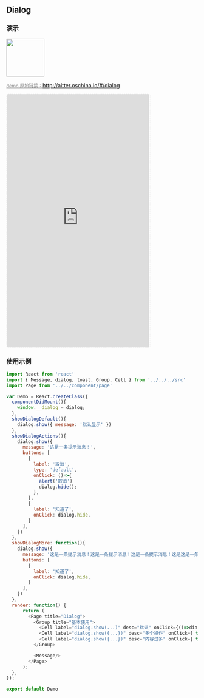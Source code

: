 ## Dialog

### 演示

<img width="100" src="http://qr.topscan.com/api.php?text=http://aitter.oschina.io/#/dialog"/>

<a href="http://aitter.oschina.io/#/dialog" target="_blank" style="font-size:12px;color:#888;">demo 原始链接：http://aitter.oschina.io/#/dialog</a>

<div style="width:377px;height:667px;display:inline-block;border:1px dashed #ececec;border-radius:5px;overflow:hidden;">
  <iframe src="http://aitter.oschina.io/#/dialog" width="375" height="667" border="0" frameborder="0"></iframe>
</div>


### 使用示例

``` javascript
import React from 'react'
import { Message, dialog, toast, Group, Cell } from '../../../src'
import Page from '../../component/page'

var Demo = React.createClass({
  componentDidMount(){
    window.__dialog = dialog;
  },
  showDialogDefault(){
    dialog.show({ message: '默认显示' })
  },
  showDialogActions(){
    dialog.show({
      message: '这是一条提示消息！',
      buttons: [
        {
          label: '取消',
          type: 'default',
          onClick: ()=>{
            alert('取消')
            dialog.hide();
          },
        },
        {
          label: '知道了',
          onClick: dialog.hide,
        }
      ],
    })
  },
  showDialogMore: function(){
    dialog.show({
      message: '这是一条提示消息！这是一条提示消息！这是一条提示消息！这是这是一条提示消息！这是一条提示消息！这是一条提示消息！这是一条提示消息！这是一条提示消息！这是一条提示消息！这是一条提示消息！这是一条提示消息！这是一条提示消息！这是一条提示消息！这是一条提示消息！这是一条提示消息！这是一条提示消息！这是一条提示消息！这是一条提示消息！这是一条提示消息！这是一条提示消息！这是一条提示消息！这是一条提示消息！这是一条提示消息！这是一条提示消息！这是一条提示消息！这是一条提示消息！这是一条提示消息！这是一条提示消息！这是一条提示消息！这是一条提示消息！这是一条提示消息！这是一条提示消息！这是一条提示消息！这是一条提示消息！这是一条提示消息！这是一条提示消息！这是一条提示消息！这是一条提示消息！这是一条提示消息！这是一条提示消息！这是一条提示消息！这是一条提示消息！这是一条提示消息！一条提示消息！这是一条提示消息！这是一条提示消息！这是一条提示消息！这是一条提示消息！这是一条提示消息！这是一条提示消息！！',
      buttons: [
        {
          label: '知道了',
          onClick: dialog.hide,
        }
      ],
    })
  },
  render: function() {
      return (
        <Page title="Dialog">
          <Group title="基本使用">
            <Cell label="dialog.show(...)" desc="默认" onClick={()=>dialog.show('是否确认删除？')} isLink/>
            <Cell label="dialog.show({...})" desc="多个操作" onClick={ this.showDialogActions } isLink/>
            <Cell label="dialog.show({...})" desc="内容过多" onClick={ this.showDialogMore } isLink/>
          </Group>

          <Message/>
        </Page>
      );
  },
});

export default Demo

```
